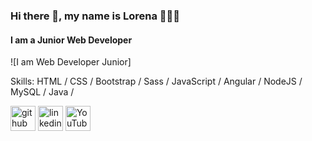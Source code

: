 ### Hi there 👋, my name is  Lorena 👩‍💻✨
#### I am a Junior Web Developer 
![I am  Web Developer Junior]


Skills:  HTML / CSS / Bootstrap / Sass / JavaScript / Angular / NodeJS / MySQL / Java / 



[<img src='https://cdn.jsdelivr.net/npm/simple-icons@3.0.1/icons/github.svg' alt='github' height='40'>](https://github.com/LenRiv)  [<img src='https://cdn.jsdelivr.net/npm/simple-icons@3.0.1/icons/linkedin.svg' alt='linkedin' height='40'>](https://www.linkedin.com/in/lorenarivasramirez-fullstackdev)  [<img src='https://cdn.jsdelivr.net/npm/simple-icons@3.0.1/icons/youtube.svg' alt='YouTube' height='40'>](https://www.youtube.com/@DesarrolloMouse)  


